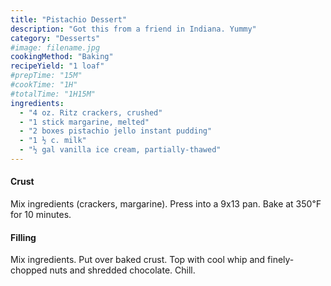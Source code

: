 ```yaml
---
title: "Pistachio Dessert"
description: "Got this from a friend in Indiana. Yummy"
category: "Desserts"
#image: filename.jpg
cookingMethod: "Baking"
recipeYield: "1 loaf"
#prepTime: "15M"
#cookTime: "1H"
#totalTime: "1H15M"
ingredients:
  - "4 oz. Ritz crackers, crushed"
  - "1 stick margarine, melted"
  - "2 boxes pistachio jello instant pudding"
  - "1 ½ c. milk"
  - "½ gal vanilla ice cream, partially-thawed"
---
```


#### Crust

Mix ingredients (crackers, margarine). Press into a 9x13 pan.
Bake at 350℉ for 10 minutes.

#### Filling

Mix ingredients. Put over baked crust.
Top with cool whip and finely-chopped nuts and shredded chocolate.
Chill.
